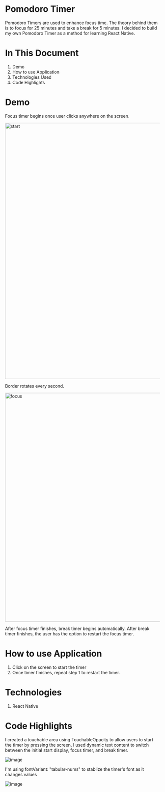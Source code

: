 # Pomodoro Timer

Pomodoro Timers are used to enhance focus time.  The theory behind them is to focus for 25 minutes and take a break for 5 minutes. I decided to build my own Pomodoro Timer as a method for learning React Native.

# In This Document

1) Demo
2) How to use Application
3) Technologies Used
4) Code Highlights

# Demo
Focus timer begins once user clicks anywhere on the screen.

<img width="832" alt="start" src="https://github.com/tytwitchell/pomodoro/assets/135183794/f07dcd32-5836-4a5f-abae-138ba6a26d2f">

Border rotates every second.

<img width="743" alt="focus" src="https://github.com/tytwitchell/pomodoro/assets/135183794/48d4c067-2fac-443a-bf8f-a905028693b2">

After focus timer finishes, break timer begins automatically.
After break timer finishes, the user has the option to restart the focus timer.


# How to use Application
1) Click on the screen to start the timer
2) Once timer finishes, repeat step 1 to restart the timer. 

# Technologies
1) React Native

# Code Highlights

I created a touchable area using TouchableOpacity to allow users to start the timer by pressing the screen. I used dynamic text content to switch between the initial start display, focus timer, and break timer.

![image](https://github.com/tytwitchell/pomodoro/assets/135183794/37e62859-b4d2-4c6e-b382-4c751fa945f7)

I'm using fontVariant: "tabular-nums" to stablize the timer's font as it changes values

![image](https://github.com/tytwitchell/pomodoro/assets/135183794/8a4c7dce-b321-4450-afad-e0173af9d39f)
